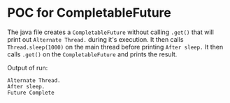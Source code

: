 # POC for CompletableFuture

The java file creates a `CompletableFuture` without calling `.get()` 
that will print out `Alternate Thread.` during it's execution.
It then calls `Thread.sleep(1000)` on the main thread before printing `After sleep.`
It then calls `.get()` on the `CompletableFuture` and prints the result.

Output of run:
```
Alternate Thread.
After sleep.
Future Complete
```